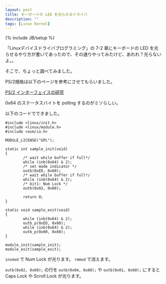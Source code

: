 ```yaml
---
layout: post
title: キーボードの LED を光らせるドライバ
description: ""
tags: [Linux Kernel]
---
```

{% include JB/setup %}

「Linuxデバイスドライバプログラミング」の 7-2 章にキーボードの LED
を光らせるやり方が書いてあったので、その通りやってみたけど、あれれ？光らないよ。。

そこで、ちょっと調べてみました。

PS/2規格は以下のページを参考にさせてもらいました。

[PS/2 インターフェイスの研究](http://hp.vector.co.jp/authors/VA037406/html/ps2interface.htm)

0x64 のステータスバイトを polling するのがミソらしい。

以下のコードでできました。

    #include <linux/init.h>
    #include <linux/module.h>
    #include <asm/io.h>

    MODULE_LICENSE("GPL");

    static int sample_init(void)
    {
            /* wait while buffer if full*/
            while (inb(0x64) & 2);
            /* set mode indicator */
            outb(0xED, 0x60);
            /* wait while buffer if full*/
            while (inb(0x64) & 2);
            /* bit1: Num Lock */
            outb(0x02, 0x60);

            return 0;
    }

    static void sample_exit(void)
    {
            while (inb(0x64) & 2);
            outb_p(0xED, 0x60);
            while (inb(0x64) & 2);
            outb_p(0x00, 0x60);
    }

    module_init(sample_init);
    module_exit(sample_exit);


`insmod` で Num Lock が光ります。
`rmmod` で消えます。

`outb(0x02, 0x60);` の行を `outb(0x04, 0x60);` や `outb(0x01, 0x60);` にすると
Caps Lock や Scroll Lock が光ります。

